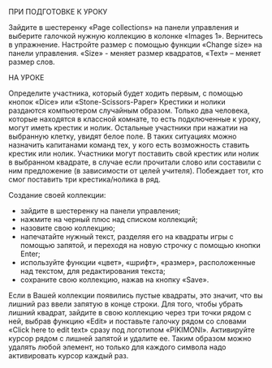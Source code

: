 ПРИ ПОДГОТОВКЕ К УРОКУ

Зайдите в шестеренку «Page collections» на панели управления и выберите галочкой нужную коллекцию в колонке «Images 1». Вернитесь в упражнение. Настройте размер с помощью функции «Change size» на панели управления. «Size» - меняет размер квадратов, «Text» – меняет размер слов.

НА УРОКЕ

Определите участника, который будет ходить первым, с помощью кнопок «Dice» или «Stone-Scissors-Paper»
Крестики и нолики раздаются компьютером случайным образом. Только два человека, которые находятся в классной комнате, то есть подключенные к уроку, могут иметь крестик и нолик. Остальные участники при нажатии на выбранную клетку, увидят белое поле. В таких ситуациях можно назначить капитанами команд тех, у кого есть возможность ставить крестик или нолик.
Участники могут поставить свой крестик или нолик в выбранном квадрате, в случае если прочитали слово или составили с ним предложение (в зависимости от целей учителя). Побеждает тот, кто смог поставить три крестика/нолика в ряд.


Создание своей коллекции:
- зайдите в шестеренку на панели управления;
- нажмите на черный плюс над списком коллекций;
- назовите свою коллекцию;
- напечатайте нужный текст, разделяя его на квадраты игры с помощью запятой, и переходя на новую строчку с помощью кнопки Enter;
- используйте функции «цвет», «шрифт», «размер», расположенные над текстом, для редактирования текста;
- сохраните свою коллекцию, нажав на кнопку «Save».

Если в Вашей коллекции появились пустые квадраты, это значит, что вы лишний раз ввели запятую в конце строки. Для того, чтобы убрать лишний квадрат, зайдите в свою коллекцию через три точки рядом с ней, выбрав функцию «Edit» и поставьте галочку рядом со словами «Click here to edit text» сразу под логотипом «PIKIMONI». Активируйте курсор рядом с лишней запятой и удалите ее. Таким образом можно удалять любой элемент, но только для каждого символа надо активировать курсор каждый раз. 
